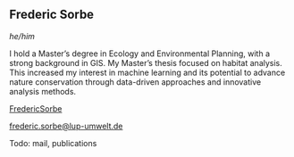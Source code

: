 ## Frederic Sorbe
*he/him*

I hold a Master’s degree in Ecology and Environmental Planning, with a strong background in GIS. My Master’s thesis focused on habitat analysis. This increased my interest in machine learning and its potential to advance nature conservation through data-driven approaches and innovative analysis methods.

<i class="fa-brands fa-github"></i> [FredericSorbe](https://github.com/FredericSorbe)

<i class="fa-solid fa-envelope"></i> [frederic.sorbe@lup-umwelt.de](mailto:frederic.sorbe@lup-umwelt.de)

Todo: mail, publications
